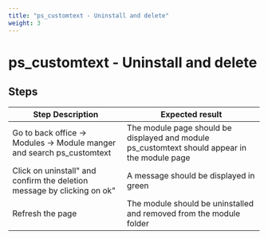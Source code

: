 ```yaml
---
title: "ps_customtext - Uninstall and delete"
weight: 3
---
```


# ps_customtext - Uninstall and delete
## Steps
| Step Description | Expected result |
| ----- | ----- |
| Go to back office -> Modules -> Module manger and search ps_customtext | The module page should be displayed and module ps_customtext should appear in the module page |
| Click on uninstall" and confirm the deletion message by clicking on ok" | A message should be displayed in green |
| Refresh the page | The module should be uninstalled and removed from the module folder |
